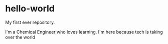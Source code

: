 # hello-world
My first ever repository.

I'm a Chemical Engineer who loves learning.
I'm here because tech is taking over the world 
